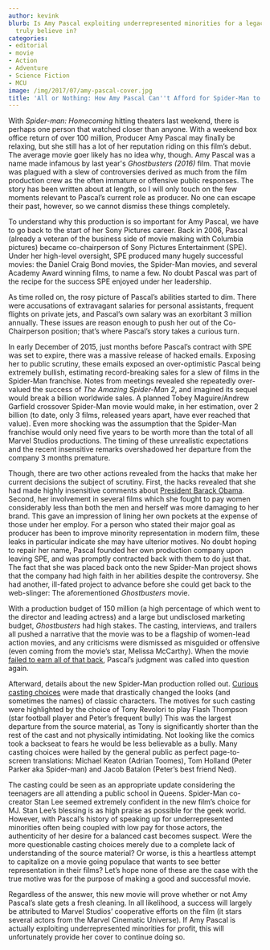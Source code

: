 ```yaml
---
author: kevink
blurb: Is Amy Pascal exploiting underrepresented minorities for a legacy she doesn't
  truly believe in?
categories:
- editorial
- movie
- Action
- Adventure
- Science Fiction
- MCU
image: /img/2017/07/amy-pascal-cover.jpg
title: 'All or Nothing: How Amy Pascal Can''t Afford for Spider-Man to Fail'
---
```


With *Spider-man: Homecoming* hitting theaters last weekend, there is perhaps one person that watched closer than anyone. With a weekend box office return of over 100 million, Producer Amy Pascal may finally be relaxing, but she still has a lot of her reputation riding on this film’s debut. The average movie goer likely has no idea why, though.
Amy Pascal was a name made infamous by last year's *Ghostbusters (2016)* film. That movie was plagued with a slew of controversies derived as much from the film production crew as the often immature or offensive public responses. The story has been written about at length, so I will only touch on the few moments relevant to Pascal’s current role as producer. No one can escape their past, however, so we cannot dismiss these things completely.

To understand why this production is so important for Amy Pascal, we have to go back to the start of her Sony Pictures career. Back in 2006, Pascal (already a veteran of the business side of movie making with Columbia pictures) became co-chairperson of Sony Pictures Entertainment (SPE). Under her high-level oversight, SPE produced many hugely successful movies: the Daniel Craig Bond movies, the Spider-Man movies, and several Academy Award winning films, to name a few. No doubt Pascal was part of the recipe for the success SPE enjoyed under her leadership.

As time rolled on, the rosy picture of Pascal’s abilities started to dim. There were accusations of extravagant salaries for personal assistants, frequent flights on private jets, and Pascal’s own salary was an exorbitant 3 million annually. These issues are reason enough to push her out of the Co-Chairperson position; that’s where Pascal’s story takes a curious turn.

In early December of 2015, just months before Pascal’s contract with SPE was set to expire, there was a massive release of hacked emails. Exposing her to public scrutiny, these emails exposed an over-optimistic Pascal being extremely bullish, estimating record-breaking sales for a slew of films in the Spider-Man franchise. Notes from meetings revealed she repeatedly over-valued the success of *The Amazing Spider-Man 2*, and imagined its sequel would break a billion worldwide sales. A planned Tobey Maguire/Andrew Garfield crossover Spider-Man movie would make, in her estimation, over 2 billion (to date, only 3 films, released years apart, have ever reached that value). Even more shocking was the assumption that the Spider-Man franchise would only need five years to be worth more than the total of all Marvel Studios productions. The timing of these unrealistic expectations and the recent insensitive remarks overshadowed her departure from the company 3 months premature. 

Though, there are two other actions revealed from the hacks that make her current decisions the subject of scrutiny. First, the hacks revealed that she had made highly insensitive comments about [President Barack Obama](http://www.latimes.com/entertainment/envelope/cotown/la-et-ct-amy-pascal-email-rogen-hirai-20150205-story.html). Second, her involvement in several films which she fought to pay women considerably less than both the men and herself was more damaging to her brand. This gave an impression of lining her own pockets at the expense of those under her employ. For a person who stated their major goal as producer has been to improve minority representation in modern film, these leaks in particular indicate she may have ulterior motives.
No doubt hoping to repair her name, Pascal founded her own production company upon leaving SPE, and was promptly contracted back with them to do just that. The fact that she was placed back onto the new Spider-Man project shows that the company had high faith in her abilities despite the controversy. She had another, ill-fated project to advance before she could get back to the web-slinger: The aforementioned *Ghostbusters* movie.

With a production budget of 150 million (a high percentage of which went to the director and leading actress) and a large but undisclosed marketing budget, *Ghostbusters* had high stakes. The casting, interviews, and trailers all pushed a narrative that the movie was to be a flagship of women-lead action movies, and any criticisms were dismissed as misguided or offensive (even coming from the movie’s star, Melissa McCarthy). When the movie [failed to earn all of that back](http://www.vanityfair.com/hollywood/2016/08/ghostbusters-box-office-loss), Pascal’s judgment was called into question again.

Afterward, details about the new Spider-Man production rolled out. [Curious casting choices](https://www.geek.com/tech/spider-man-homecoming-has-a-first-poster-and-casting-madness-1667540/) were made that drastically changed the looks (and sometimes the names) of classic characters. The motives for such casting were highlighted by the choice of Tony Revolori to play Flash Thompson (star football player and Peter’s frequent bully) This was the largest departure from the source material, as Tony is significantly shorter than the rest of the cast and not physically intimidating. Not looking like the comics took a backseat to fears he would be less believable as a bully. Many casting choices were hailed by the general public as perfect page-to-screen translations: Michael Keaton (Adrian Toomes), Tom Holland (Peter Parker aka Spider-man) and Jacob Batalon (Peter’s best friend Ned).

The casting could be seen as an appropriate update considering the teenagers are all attending a public school in Queens. Spider-Man co-creator Stan Lee seemed extremely confident in the new film’s choice for MJ. Stan Lee’s blessing is as high praise as possible for the geek world. However, with Pascal’s history of speaking up for underrepresented minorities often being coupled with low pay for those actors, the authenticity of her desire for a balanced cast becomes suspect. Were the more questionable casting choices merely due to a complete lack of understanding of the source material? Or worse, is this a heartless attempt to capitalize on a movie going populace that wants to see better representation in their films? Let’s hope none of these are the case with the true motive was for the purpose of making a good and successful movie.

Regardless of the answer, this new movie will prove whether or not Amy Pascal’s slate gets a fresh cleaning. In all likelihood, a success will largely be attributed to Marvel Studios’ cooperative efforts on the film (it stars several actors from the Marvel Cinematic Universe). If Amy Pascal is actually exploiting underrepresented minorities for profit, this will unfortunately provide her cover to continue doing so.